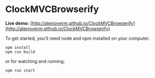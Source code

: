 # ClockMVCBrowserify

**Live demo:** [http://alexjoverm.github.io/ClockMVCBrowserify](http://alexjoverm.github.io/ClockMVCBrowserify)


To get started, you’ll need node and npm installed on your computer.

```
npm install
npm run build
```

or for watching and running:

```
npm run start
```